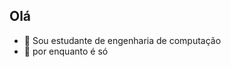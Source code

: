 ## Olá
- 👀 Sou estudante de engenharia de computação 
- 🤔 por enquanto é só

<!---
AlisonAnJr/AlisonAnJr is a ✨ special ✨ repository because its `README.md` (this file) appears on your GitHub profile.
You can click the Preview link to take a look at your changes.
--->
